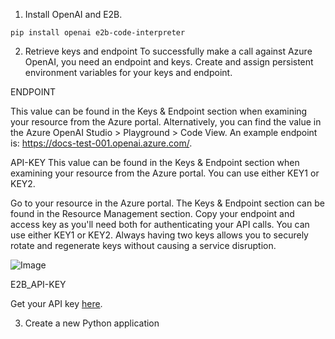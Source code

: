 1. Install OpenAI and E2B.

```
pip install openai e2b-code-interpreter
```


2. Retrieve keys and endpoint
To successfully make a call against Azure OpenAI, you need an endpoint and keys.
Create and assign persistent environment variables for your keys and endpoint.

ENDPOINT

This value can be found in the Keys & Endpoint section when examining your resource from the Azure portal. Alternatively, you can find the value in the Azure OpenAI Studio > Playground > Code View. An example endpoint is: https://docs-test-001.openai.azure.com/.


API-KEY
This value can be found in the Keys & Endpoint section when examining your resource from the Azure portal. You can use either KEY1 or KEY2.

Go to your resource in the Azure portal. The Keys & Endpoint section can be found in the Resource Management section. Copy your endpoint and access key as you'll need both for authenticating your API calls. You can use either KEY1 or KEY2. Always having two keys allows you to securely rotate and regenerate keys without causing a service disruption.

![Image](https://learn.microsoft.com/en-us/azure/ai-services/openai/media/quickstarts/endpoint.png)

E2B_API-KEY

Get your API key [here](https://e2b.dev/docs/getting-started/api-key).


3. Create a new Python application